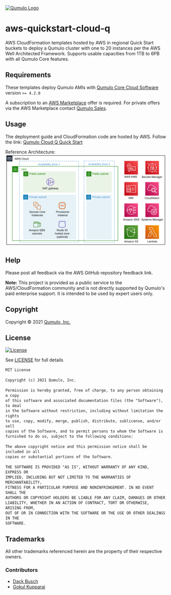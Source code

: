 [![Qumulo Logo](https://qumulo.com/wp-content/uploads/2021/06/CloudQ-Logo_OnLight.png)](http://qumulo.com)

# aws-quickstart-cloud-q
AWS CloudFormation templates hosted by AWS in regional Quick Start buckets to deploy a Qumulo cluster with one to 20 instances per the AWS Well Architected Framework.
Supports usable capacities from 1TB to 6PB with all Qumulo Core features.

## Requirements

These templates deploy Qumulo AMIs with [Qumulo Core Cloud Software](https://qumulo.com/product/cloud-products/) version `>= 4.2.0`

A subscription to an [AWS Marketplace](https://aws.amazon.com/marketplace/search/results?x=0&y=0&searchTerms=qumulo) offer is required.
For private offers via the AWS Marketplace contact [Qumulo Sales](http://discover.qumulo.com/cloud-calc-contact.html).

## Usage
The deployment guide and CloudFormation code are hosted by AWS.  Follow the link:
[Qumulo Cloud Q Quick Start](https://fwd.aws/EXedJ?)

Reference Architecture:
![Ref Arch](./supplemental-docs/qumulo-cloud-q-architecture_diagram.png)

## Help

Please post all feedback via the AWS GitHub repository feedback link.

__Note:__ This project is provided as a public service to the AWS/CloudFormation
community and is not directly supported by Qumulo's paid enterprise support. It is
intended to be used by expert users only.

## Copyright

Copyright © 2021 [Qumulo, Inc.](https://qumulo.com)

## License

[![License](https://img.shields.io/badge/license-MIT-green)](https://opensource.org/licenses/MIT)

See [LICENSE](LICENSE) for full details

    MIT License
    
    Copyright (c) 2021 Qumulo, Inc.
    
    Permission is hereby granted, free of charge, to any person obtaining a copy
    of this software and associated documentation files (the "Software"), to deal
    in the Software without restriction, including without limitation the rights
    to use, copy, modify, merge, publish, distribute, sublicense, and/or sell
    copies of the Software, and to permit persons to whom the Software is
    furnished to do so, subject to the following conditions:
    
    The above copyright notice and this permission notice shall be included in all
    copies or substantial portions of the Software.
    
    THE SOFTWARE IS PROVIDED "AS IS", WITHOUT WARRANTY OF ANY KIND, EXPRESS OR
    IMPLIED, INCLUDING BUT NOT LIMITED TO THE WARRANTIES OF MERCHANTABILITY,
    FITNESS FOR A PARTICULAR PURPOSE AND NONINFRINGEMENT. IN NO EVENT SHALL THE
    AUTHORS OR COPYRIGHT HOLDERS BE LIABLE FOR ANY CLAIM, DAMAGES OR OTHER
    LIABILITY, WHETHER IN AN ACTION OF CONTRACT, TORT OR OTHERWISE, ARISING FROM,
    OUT OF OR IN CONNECTION WITH THE SOFTWARE OR THE USE OR OTHER DEALINGS IN THE
    SOFTWARE.

## Trademarks

All other trademarks referenced herein are the property of their respective owners.

### Contributors

 - [Dack Busch](https://github.com/dackbusch)
 - [Gokul Kupparaj](https://github.com/dackbusch)
